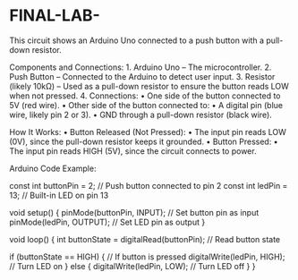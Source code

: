 # FINAL-LAB-


This circuit shows an Arduino Uno connected to a push button with a pull-down resistor.

Components and Connections:
	1.	Arduino Uno – The microcontroller.
	2.	Push Button – Connected to the Arduino to detect user input.
	3.	Resistor (likely 10kΩ) – Used as a pull-down resistor to ensure the button reads LOW when not pressed.
	4.	Connections:
	•	One side of the button connected to 5V (red wire).
	•	Other side of the button connected to:
	•	A digital pin (blue wire, likely pin 2 or 3).
	•	GND through a pull-down resistor (black wire).

How It Works:
	•	Button Released (Not Pressed):
	•	The input pin reads LOW (0V), since the pull-down resistor keeps it grounded.
	•	Button Pressed:
	•	The input pin reads HIGH (5V), since the circuit connects to power.

Arduino Code Example:

const int buttonPin = 2;  // Push button connected to pin 2
const int ledPin = 13;    // Built-in LED on pin 13

void setup() {
  pinMode(buttonPin, INPUT);  // Set button pin as input
  pinMode(ledPin, OUTPUT);    // Set LED pin as output
}

void loop() {
  int buttonState = digitalRead(buttonPin);  // Read button state

  if (buttonState == HIGH) {  // If button is pressed
    digitalWrite(ledPin, HIGH);  // Turn LED on
  } else {
    digitalWrite(ledPin, LOW);  // Turn LED off
  }
}


